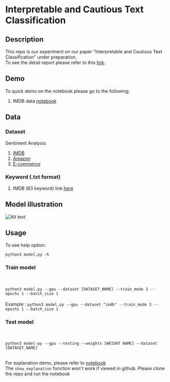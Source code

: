 # Interpretable and Cautious Text Classification

## Description
This repo is our experiment on our paper "Interpretable and Cautious Text Classification" under preparation. <br>
To see the detail report please refer to this [link](https://github.com/IIT-ML/ann-mitchell-text-classification/blob/master/REPORT.md).

## Demo
To quick demo on the notebook please go to the following:
1. IMDB data [notebook](https://github.com/annekehdyt/interpretable-cautious-text/blob/master/Program%20Pipeline.ipynb)

## Data
### Dataset
Sentiment Analysis
1. [IMDB](https://ai.stanford.edu/~amaas/data/sentiment/)
2. [Amazon](http://jmcauley.ucsd.edu/data/amazon/)
3. [E-commerce](https://www.kaggle.com/nicapotato/womens-ecommerce-clothing-reviews)

### Keyword (.txt format)
1. IMDB (83 keyword) link [here](https://github.com/annekehdyt/interpretable-cautious-text/blob/master/data/imdb-unigrams.txt)

## Model illustration
![Alt text](https://github.com/annekehdyt/interpretable-cautious-text/blob/master/figures/model.png)

## Usage
To see help option:

``python3 model.py -h``

### Train model
<br> <br>
``python3 model.py --gpu --dataset [DATASET_NAME] --train_mode 3 --epochs 1 --batch_size 1``
<br><br>
Example : 
``python3 model.py --gpu --dataset "imdb" --train_mode 3 --epochs 1 --batch_size 1``

### Test model
<br><br>
``python3 model-py --gpu --testing --weights [WEIGHT NAME] --dataset [DATASET_NAME]``
<br><br>

For explanation demo, please refer to [notebook](https://github.com/annekehdyt/interpretable-cautious-text/blob/master/Program%20Pipeline.ipynb)
<br> The ``show_explanation`` function won't work if viewed in github. Please clone the repo and run the notebook
